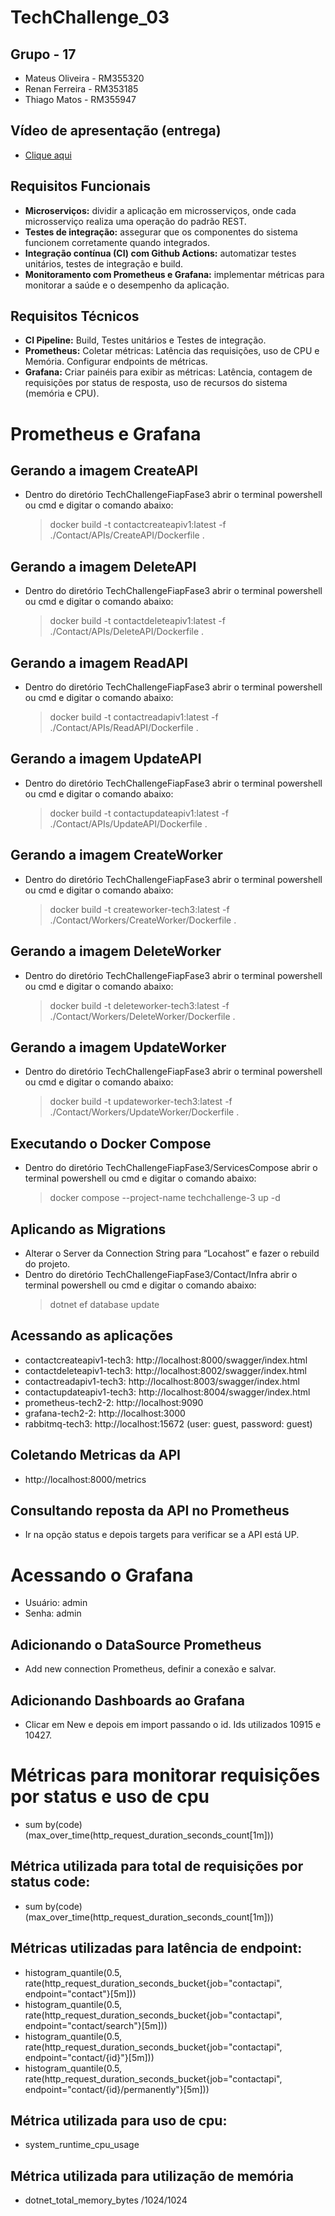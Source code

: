 # TechChallenge_03

## Grupo - 17

- Mateus Oliveira - RM355320
- Renan Ferreira - RM353185
- Thiago Matos - RM355947

## Vídeo de apresentação (entrega)

- [Clique aqui](https://www.youtube.com/watch?v=vH4TJV-whWU)

## Requisitos Funcionais

- **Microserviços:** dividir a aplicação em microsserviços, onde cada microsserviço realiza uma operação do padrão REST.
- **Testes de integração:** assegurar que os componentes do sistema funcionem corretamente quando integrados.
- **Integração contínua (CI) com Github Actions:** automatizar testes unitários, testes de integração e build.
- **Monitoramento com Prometheus e Grafana:** implementar métricas para monitorar a saúde e o desempenho da aplicação.

## Requisitos Técnicos

- **CI Pipeline:** Build, Testes unitários e Testes de integração.
- **Prometheus:** Coletar métricas: Latência das requisições, uso de CPU e Memória. Configurar endpoints de métricas.
- **Grafana:** Criar painéis para exibir as métricas: Latência, contagem de requisições por status de resposta, uso de recursos do sistema (memória e CPU).

# Prometheus e Grafana

## Gerando a imagem CreateAPI

- Dentro do diretório TechChallengeFiapFase3 abrir o terminal powershell ou cmd e digitar o comando abaixo:
  > docker build -t contactcreateapiv1:latest -f ./Contact/APIs/CreateAPI/Dockerfile .

## Gerando a imagem DeleteAPI

- Dentro do diretório TechChallengeFiapFase3 abrir o terminal powershell ou cmd e digitar o comando abaixo:
  > docker build -t contactdeleteapiv1:latest -f ./Contact/APIs/DeleteAPI/Dockerfile .

## Gerando a imagem ReadAPI

- Dentro do diretório TechChallengeFiapFase3 abrir o terminal powershell ou cmd e digitar o comando abaixo:
  > docker build -t contactreadapiv1:latest -f ./Contact/APIs/ReadAPI/Dockerfile .

## Gerando a imagem UpdateAPI

- Dentro do diretório TechChallengeFiapFase3 abrir o terminal powershell ou cmd e digitar o comando abaixo:
  > docker build -t contactupdateapiv1:latest -f ./Contact/APIs/UpdateAPI/Dockerfile .

## Gerando a imagem CreateWorker

- Dentro do diretório TechChallengeFiapFase3 abrir o terminal powershell ou cmd e digitar o comando abaixo:
  > docker build -t createworker-tech3:latest -f ./Contact/Workers/CreateWorker/Dockerfile .

## Gerando a imagem DeleteWorker

- Dentro do diretório TechChallengeFiapFase3 abrir o terminal powershell ou cmd e digitar o comando abaixo:
  > docker build -t deleteworker-tech3:latest -f ./Contact/Workers/DeleteWorker/Dockerfile .

## Gerando a imagem UpdateWorker

- Dentro do diretório TechChallengeFiapFase3 abrir o terminal powershell ou cmd e digitar o comando abaixo:
  > docker build -t updateworker-tech3:latest -f ./Contact/Workers/UpdateWorker/Dockerfile .

## Executando o Docker Compose

- Dentro do diretório TechChallengeFiapFase3/ServicesCompose abrir o terminal powershell ou cmd e digitar o comando abaixo:
  > docker compose --project-name techchallenge-3 up -d

## Aplicando as Migrations

- Alterar o Server da Connection String para “Locahost” e fazer o rebuild do projeto.
- Dentro do diretório TechChallengeFiapFase3/Contact/Infra abrir o terminal powershell ou cmd e digitar o comando abaixo:
  > dotnet ef database update

## Acessando as aplicações

- contactcreateapiv1-tech3: http://localhost:8000/swagger/index.html
- contactdeleteapiv1-tech3: http://localhost:8002/swagger/index.html
- contactreadapiv1-tech3: http://localhost:8003/swagger/index.html
- contactupdateapiv1-tech3: http://localhost:8004/swagger/index.html
- prometheus-tech2-2: http://localhost:9090
- grafana-tech2-2: http://localhost:3000
- rabbitmq-tech3: http://localhost:15672 (user: guest, password: guest)

## Coletando Metricas da API

- http://localhost:8000/metrics

## Consultando reposta da API no Prometheus

- Ir na opção status e depois targets para verificar se a API está UP.

# Acessando o Grafana

- Usuário: admin
- Senha: admin

## Adicionando o DataSource Prometheus

- Add new connection Prometheus, definir a conexão e salvar.

## Adicionando Dashboards ao Grafana

- Clicar em New e depois em import passando o id. Ids utilizados 10915 e 10427.

# Métricas para monitorar requisições por status e uso de cpu

- sum by(code) (max_over_time(http_request_duration_seconds_count[1m]))

## Métrica utilizada para total de requisições por status code:

- sum by(code) (max_over_time(http_request_duration_seconds_count[1m]))

## Métricas utilizadas para latência de endpoint:

- histogram_quantile(0.5, rate(http_request_duration_seconds_bucket{job="contactapi", endpoint="contact"}[5m]))
- histogram_quantile(0.5, rate(http_request_duration_seconds_bucket{job="contactapi", endpoint="contact/search"}[5m]))
- histogram_quantile(0.5, rate(http_request_duration_seconds_bucket{job="contactapi", endpoint="contact/{id}"}[5m]))
- histogram_quantile(0.5, rate(http_request_duration_seconds_bucket{job="contactapi", endpoint="contact/{id}/permanently"}[5m]))

## Métrica utilizada para uso de cpu:

- system_runtime_cpu_usage

## Métrica utilizada para utilização de memória

- dotnet_total_memory_bytes /1024/1024
